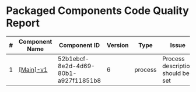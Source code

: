 # Packaged Components Code Quality Report
|#|Component Name|Component ID|Version|Type|Issue|Issue Type|Priority|
|---|---|---|---|---|---|---|---|
|1|[[Main]-v1](Report/Training-Darko-Mirchevski/CICDTemp/[Main]-v1.xml)|52b1ebcf-8e2d-4d69-80b1-a927f11851b8|6|process|Process description should be set|CODE_SMELL|MINOR|
